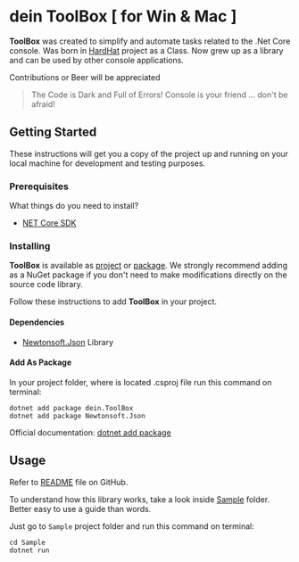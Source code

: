 # dein ToolBox [ for Win & Mac ]

**ToolBox** was created to simplify and automate tasks related to the .Net Core console. Was born in [HardHat](https://github.com/deinsoftware/hardhat/) project as a Class. Now grew up as a library and can be used by other console applications.

Contributions or Beer will be appreciated

> The Code is Dark and Full of Errors!
> Console is your friend ... don't be afraid!

## Getting Started

These instructions will get you a copy of the project up and running on your local machine for development and testing purposes.

### Prerequisites

What things do you need to install?

- [NET Core SDK](https://www.microsoft.com/net/download)

### Installing

**ToolBox** is available as [project](https://github.com/deinsoftware/toolbox/) or [package](https://www.nuget.org/packages/dein.ToolBox). We strongly recommend adding as a NuGet package if you don't need to make modifications directly on the source code library.

Follow these instructions to add **ToolBox** in your project.

#### Dependencies

- [Newtonsoft.Json](https://www.nuget.org/packages/Newtonsoft.Json) Library

#### Add As Package

In your project folder, where is located .csproj file run this command on terminal:

```terminal
dotnet add package dein.ToolBox
dotnet add package Newtonsoft.Json
```

Official documentation: [dotnet add package](https://docs.microsoft.com/en-us/dotnet/core/tools/dotnet-add-package)

## Usage

Refer to [README](https://github.com/deinsoftware/toolbox/blob/master/README.md) file on GitHub.

To understand how this library works, take a look inside [Sample](https://github.com/deinsoftware/toolbox/tree/master/Sample) folder. Better easy to use a guide than words.

Just go to `Sample` project folder and run this command on terminal:

```terminal
cd Sample
dotnet run
```
